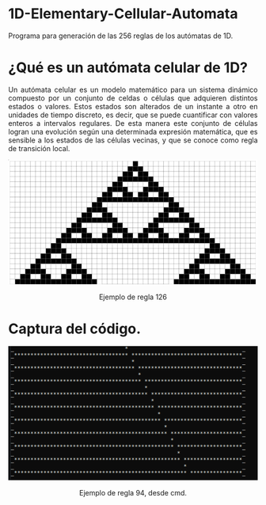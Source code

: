 # 1D-Elementary-Cellular-Automata
Programa para generación de las 256 reglas de los autómatas de 1D. 

# ¿Qué es un autómata celular de 1D? 
<p align="justify">
    Un autómata celular es un modelo matemático para un sistema dinámico compuesto por un conjunto de celdas o células que adquieren distintos estados o valores. 
    Estos estados son alterados de un instante a otro en unidades de tiempo discreto, es decir, que se puede cuantificar con valores enteros a intervalos regulares.
     De esta manera este conjunto de células logran una evolución según una determinada expresión matemática, que es sensible a los estados de las células vecinas,
      y que se conoce como regla de transición local.
</p>

<p align="center">
  <img src="Img/ejemplo2.png" width="640" title="regla 126">
</p>

<p align = "center" > Ejemplo de regla 126 </p>

# Captura del código. 
<p align="center">
  <img src="Img/rule94.PNG" width="640" title="regla 30">
</p>

<p align = "center" > Ejemplo de regla 94, desde cmd. </p>
